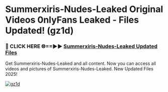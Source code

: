 # Summerxiris-Nudes-Leaked Original Videos 0nlyFans Leaked - Files Updated! (gz1d)

<h3>🔴 CLICK HERE 🌐==►► <a href="https://tinyurl.com/52m3yx9h" rel="nofollow">Summerxiris-Nudes-Leaked Updated Files</a></h3>

Get Summerxiris-Nudes-Leaked and all content. Now you can access all videos and pictures of Summerxiris-Nudes-Leaked. New Updated Files 2025!

[![gz1d](https://i.imgur.com/TnHtlc8.gif)](https://tinyurl.com/52m3yx9h)
